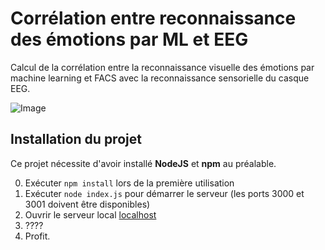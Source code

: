 # Corrélation entre reconnaissance des émotions par ML et EEG

Calcul de la corrélation entre la reconnaissance visuelle des émotions par machine learning et FACS avec
la reconnaissance sensorielle du casque EEG.

![Image](https://github.com/lowlighter/brain/blob/master/miscelleanous/imgs/correlation.png)

## Installation du projet
Ce projet nécessite d'avoir installé **NodeJS** et **npm** au préalable.

0. Exécuter `npm install` lors de la première utilisation
1. Exécuter `node index.js` pour démarrer le serveur (les ports 3000 et 3001 doivent être disponibles)
2. Ouvrir le serveur local [localhost](http://localhost:3000/)
3. ????
4. Profit.
